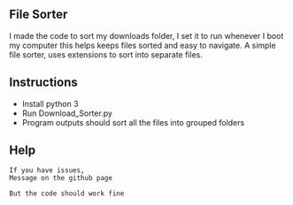 ## File Sorter

I made the code to sort my downloads folder, I set it to run whenever I boot my computer this helps keeps files sorted and easy to navigate.
A simple file sorter, uses extensions to sort into separate files.


## Instructions

- Install python 3
- Run Download_Sorter.py
- Program outputs should sort all the files into grouped folders

## Help

	If you have issues, 
	Message on the github page
	
	But the code should work fine


